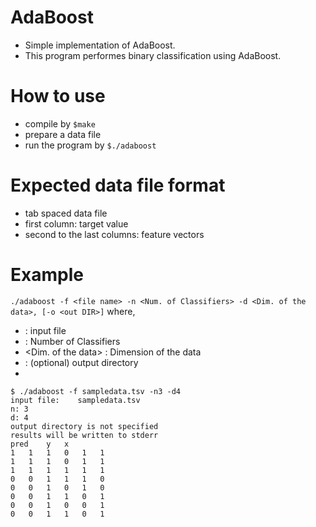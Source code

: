 # AdaBoost
- Simple implementation of AdaBoost.
- This program performes binary classification using AdaBoost.

# How to use
- compile by `$make`
- prepare a data file
- run the program by `$./adaboost`
 
# Expected data file format
- tab spaced data file
- first column: target value
- second to the last columns: feature vectors
 
# Example
`./adaboost -f <file name> -n <Num. of Classifiers> -d <Dim. of the data>, [-o <out DIR>]`
where, 
- <file name> : input file
- <Num of Classifiers> : Number of Classifiers 
- <Dim. of the data> : Dimension of the data
- <out DIR> : (optional) output directory
- 
```
$ ./adaboost -f sampledata.tsv -n3 -d4
input file:    sampledata.tsv
n: 3
d: 4
output directory is not specified
results will be written to stderr
pred	y	x
1	1	1	0	1	1	
1	1	1	0	1	1	
1	1	1	1	1	1	
0	0	1	1	1	0	
0	0	1	0	1	0	
0	0	1	1	0	1	
0	0	1	0	0	1	
0	0	1	1	0	1
```
